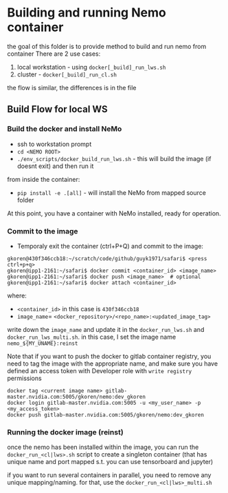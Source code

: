 # Building and running Nemo container
the goal of this folder is to provide method to build and run nemo from container
There are 2 use cases:
1. local workstation - using `docker[_build]_run_lws.sh`
2. cluster - `docker[_build]_run_cl.sh`

the flow is similar, the differences is in the file

## Build Flow for local WS
### Build the docker and install NeMo
- ssh to workstation prompt
- `cd <NEMO ROOT>`
- `./env_scripts/docker_build_run_lws.sh` - this will build the image (if doesnt exit) and then run it  

from inside the container:
- `pip install -e .[all]` - will install the NeMo from mapped source folder

At this point, you have a container with NeMo installed, ready for operation. 

### Commit to  the image
- Temporaly exit the container (ctrl+P+Q) and commit to the image:
```
gkoren@430f346ccb18:~/scratch/code/github/guyk1971/safari$ <press ctrl+p+q>
gkoren@ipp1-2161:~/safari$ docker commit <container_id> <image_name>
gkoren@ipp1-2161:~/safari$ docker push <image_name>  # optional
gkoren@ipp1-2161:~/safari$ docker attach <container_id>
```
where:
- `<container_id>` in this case is `430f346ccb18`  
- `image_name`= `<docker_repository>/<repo_name>:<updated_image_tag>`  


write down the `image_name` and update it in the `docker_run_lws.sh` and `docker_run_lws_multi.sh`.
in this case, I set the image name  `nemo_${MY_UNAME}:reinst`

Note that if you want to push the docker to gitlab container registry, you need to tag the image with the appropriate name, and make sure you have defined an access token with Developer role with `write registry` permissions
```
docker tag <current image name> gitlab-master.nvidia.com:5005/gkoren/nemo:dev_gkoren
docker login gitlab-master.nvidia.com:5005 -u <my_user_name> -p <my_access_token>
docker push gitlab-master.nvidia.com:5005/gkoren/nemo:dev_gkoren
```



### Running the docker image (reinst)
once the nemo has been installed within the image, you can run the `docker_run_<cl|lws>.sh` script to create a singleton container (that has unique name and port mapped s.t. you can use tensorboard and jupyter)

if you want to run several containers in parallel, you need to remove any unique mapping/naming. for that, use the `docker_run_<cl|lws>_multi.sh`